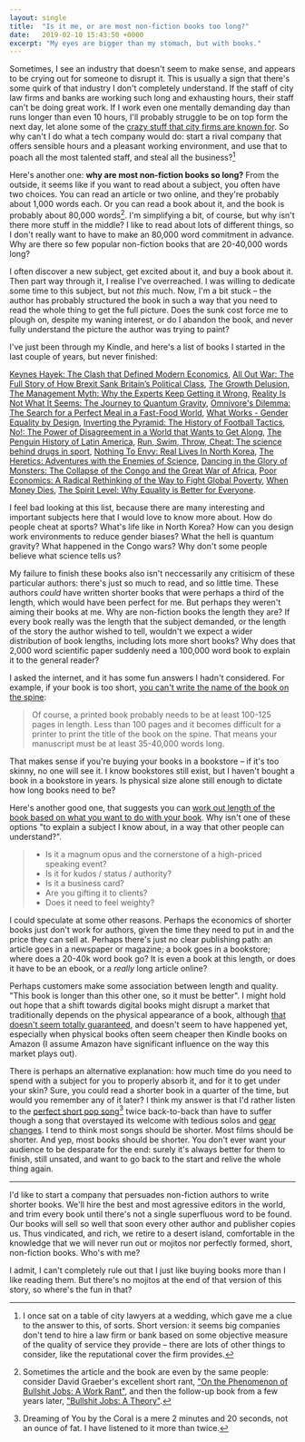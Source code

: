```yaml
---
layout: single
title:  "Is it me, or are most non-fiction books too long?"
date:   2019-02-10 15:43:50 +0000
excerpt: "My eyes are bigger than my stomach, but with books."
---
```


Sometimes, I see an industry that doesn't seem to make sense, and appears to be crying out for someone to disrupt it. 
This is usually a sign that there's some quirk of that industry I don't completely understand. If the staff of city law firms and banks are working such long and exhausting hours, their staff can't be doing great work. If I work even one mentally demanding day than runs longer than even 10 hours, I'll probably struggle to be on top form the next day, let alone some of the [crazy stuff that city firms are known for](https://www.theguardian.com/business/2015/jun/17/goldman-sachs-interns-work-hours). So why can't I do what a tech company would do: start a rival company that offers sensible hours and a pleasant working environment, and use that to poach all the most talented staff, and steal all the business?[^city]

Here's another one: **why are most non-fiction books so long?** From the outside, it seems like if you want to read about a subject, you often have two choices. You can read an article or two online, and they're probably about 1,000 words each. Or you can read a book about it, and the book is probably about 80,000 words[^bullshit]. I'm simplifying a bit, of course, but why isn't there more stuff in the middle? I like to read about lots of different things, so I don't really want to have to make an 80,000 word commitment in advance. Why are there so few popular non-fiction books that are 20-40,000 words long?

I often discover a new subject, get excited about it, and buy a book about it. Then part way through it, I realise I've overreached. I was willing to dedicate some time to this subject, but not _this_ much. Now, I'm a bit stuck – the author has probably structured the book in such a way that you need to read the whole thing to get the full picture. Does the sunk cost force me to plough on, despite my waning interest, or do I abandon the book, and never fully understand the picture the author was trying to paint?

I've just been through my Kindle, and here's a list of books I started in the last couple of years, but never finished:

[Keynes Hayek: The Clash that Defined Modern Economics](
https://www.amazon.co.uk/Keynes-Hayek-Defined-Modern-Economics-ebook/dp/B005LW5K6G/), [All Out War: The Full Story of How Brexit Sank Britain’s Political Class](https://www.amazon.co.uk/All-Out-War-Britains-Political-ebook/dp/B01I9AEIPU), [The Growth Delusion](https://www.amazon.co.uk/Growth-Delusion-Wealth-Well-Being-Nations-ebook/dp/B075D77ZR3/), [The Management Myth: Why the Experts Keep Getting it Wrong](https://www.amazon.co.uk/Management-Myth-Experts-Getting-Wrong-ebook/dp/B002PQ7B72/), [Reality Is Not What It Seems: The Journey to Quantum Gravity](https://www.amazon.co.uk/Reality-Not-What-Seems-Journey-ebook/dp/B01AY2Q0M0/), [Omnivore's Dilemma: The Search for a Perfect Meal in a Fast-Food World](https://www.amazon.co.uk/Omnivores-Dilemma-Search-Perfect-Fast-Food-ebook/dp/B002TQKS14/), [What Works - Gender Equality by Design](https://www.amazon.co.uk/What-Works-Iris-Bohnet-ebook/dp/B01C5MZGS6), [Inverting the Pyramid: The History of Football Tactics](https://www.amazon.co.uk/Inverting-Pyramid-History-Football-Tactics-ebook/dp/B003NUS8Q2/), [No!: The Power of Disagreement in a World that Wants to Get Along](ttps://www.amazon.co.uk/No-Power-Disagreement-World-Wants-ebook/dp/B077SY6KX7/), [The Penguin History of Latin America](https://www.amazon.co.uk/Penguin-History-Latin-America-New-ebook/dp/B002TJLFDG/), [Run, Swim, Throw, Cheat: The science behind drugs in sport](https://www.amazon.co.uk/Run-Swim-Throw-Cheat-science-ebook/dp/B007S8K8UO/), [Nothing To Envy: Real Lives In North Korea](https://www.amazon.co.uk/Nothing-Envy-Lives-North-Korea-ebook/dp/B003V4ASV8/), [The Heretics: Adventures with the Enemies of Science](https://www.amazon.co.uk/Heretics-Adventures-Enemies-Science-ebook/dp/B00B7N26DS/), [Dancing in the Glory of Monsters: The Collapse of the Congo and the Great War of Africa](https://www.amazon.co.uk/Dancing-Glory-Monsters-Collapse-Africa-ebook/dp/B06XCJ62YJ/), [Poor Economics: A Radical Rethinking of the Way to Fight Global Poverty](https://www.amazon.co.uk/Poor-Economics-Radical-Rethinking-Poverty-ebook/dp/B06XCCVDNR/), [When Money Dies](https://www.amazon.co.uk/When-Money-Dies-Adam-Fergusson-ebook/dp/B0077AZZPG/), [The Spirit Level: Why Equality is Better for Everyone](https://www.amazon.co.uk/Spirit-Level-Equality-Better-Everyone-ebook/dp/B002XHNNKW/).

I feel bad looking at this list, because there are many interesting and important subjects here that I would love to know more about. How do people cheat at sports? What's life like in North Korea? How can you design work environments to reduce gender biases? What the hell is quantum gravity? What happened in the Congo wars? Why don't some people believe what science tells us? 

My failure to finish these books also isn't neccessarily any critisicm of these particular authors: there's just so much to read, and so little time. These authors _could_ have written shorter books that were perhaps a third of the length, which would have been perfect for me. But perhaps they weren't aiming their books at me. Why are non-fiction books the length they are? If every book really was the length that the subject demanded, or the length of the story the author wished to tell, wouldn't we expect a wider distribution of book lengths, including lots more short books? Why does that 2,000 word scientific paper suddenly need a 100,000 word book to explain it to the general reader? 

I asked the internet, and it has some fun answers I hadn't considered. For example, if your book is too short, [you can't write the name of the book on the spine](https://writenonfictionnow.com/how-long-should-a-manuscript-be/):

> Of course, a printed book probably needs to be at least 100-125 pages in length. Less than 100 pages and it becomes difficult for a printer to print the title of the book on the spine. That means your manuscript must be at least 35-40,000 words long.

That makes sense if you're buying your books in a bookstore – if it's too skinny, no one will see it. I know bookstores still exist, but I haven't bought a book in a bookstore in years. Is physical size alone still enough to dictate how long books need to be?

Here's another good one, that suggests you can [work out length of the book based on what you want to do with your book](https://www.thecreativepenn.com/how-long-does-your-non-fiction-book-have-to-be/). Why isn't one of these options "to explain a subject I know about, in a way that other people can understand?".

> - Is it a magnum opus and the cornerstone of a high-priced speaking event?
> - Is it for kudos / status / authority?
> - Is it a business card?
> - Are you gifting it to clients?
> - Does it need to feel weighty?

I could speculate at some other reasons. Perhaps the economics of shorter books just don't work for authors, given the time they need to put in and the price they can sell at. Perhaps there's just no clear publishing path: an article goes in a newspaper or magazine; a book goes in a bookstore; where does a 20-40k word book go? It is even a book at this length, or does it have to be an ebook, or a _really_ long article online?

Perhaps customers make some association between length and quality. "This book is longer than this other one, so it must be better". I might hold out hope that a shift towards digital books might disrupt a market that traditionally depends on the physical appearance of a book, although [that doesn't seem totally guaranteed](https://www.theguardian.com/books/2017/mar/14/ebook-sales-continue-to-fall-nielsen-survey-uk-book-sales), and doesn't seem to have happened yet, especially when physical books often seem cheaper then Kindle books on Amazon (I assume Amazon have significant influence on the way this market plays out). 

There is perhaps an alternative explanation: how much time do you need to spend with a subject for you to properly absorb it, and for it to get under your skin? Sure, you could read a shorter book in a quarter of the time, but would you remember any of it later? I think my answer is that I'd rather listen to the [perfect short pop song](https://www.youtube.com/watch?v=QXt723fN1ss)[^coral] twice back-to-back than have to suffer though a song that overstayed its welcome with tedious solos and [gear changes](https://tvtropes.org/pmwiki/pmwiki.php/Main/TruckDriversGearChange). I tend to think most songs should be shorter. Most films should be shorter. And yep, most books should be shorter. You don't ever want your audience to be desparate for the end: surely it's always better for them to finish, still unsated, and want to go back to the start and relive the whole thing again.

___

I'd like to start a company that persuades non-fiction authors to write shorter books. We'll hire the best and most agressive editors in the world, and trim every book until there's not a single superfluous word to be found. Our books will sell so well that soon every other author and publisher copies us. Thus vindicated, and rich, we retire to a desert island, comfortable in the knowledge that we will never run out or mojitos nor perfectly formed, short, non-fiction books. Who's with me?  

I admit, I can't completely rule out that I just like buying books more than I like reading them. But there's no mojitos at the end of that version of this story, so where's the fun in that?

[^city]: I once sat on a table of city lawyers at a wedding, which gave me a clue to the answer to this, of sorts. Short version: it seems big companies don't tend to hire a law firm or bank based on some objective measure of the quality of service they provide – there are lots of other things to consider, like the reputational cover the firm provides. 

[^bullshit]: Sometimes the article and the book are even by the same people: consider David Graeber's excellent short rant, ["On the Phenomenon of Bullshit Jobs: A Work Rant"](https://strikemag.org/bullshit-jobs/), and then the follow-up book from a few years later, ["Bullshit Jobs: A Theory"](https://www.amazon.co.uk/Bullshit-Jobs-Theory-David-Graeber-ebook/dp/B077T7HQM6/).  

[^coral]: Dreaming of You by the Coral is a mere 2 minutes and 20 seconds, not an ounce of fat. I have listened to it more than twice.


